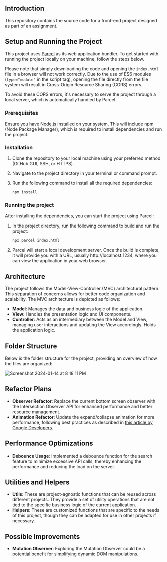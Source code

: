 ## Introduction
This repository contains the source code for a front-end project designed as part of an assignment.

## Setup and Running the Project

This project uses [Parcel](https://parceljs.org/) as its web application bundler. To get started with running the project locally on your machine, follow the steps below.

Please note that simply downloading the code and opening the `index.html` file in a browser will not work correctly. Due to the use of ES6 modules (`type="module"` in the script tag), opening the file directly from the file system will result in Cross-Origin Resource Sharing (CORS) errors.

To avoid these CORS errors, it's necessary to serve the project through a local server, which is automatically handled by Parcel.

### Prerequisites

Ensure you have [Node.js](https://nodejs.org/) installed on your system. This will include npm (Node Package Manager), which is required to install dependencies and run the project.

### Installation

1. Clone the repository to your local machine using your preferred method (GitHub GUI, SSH, or HTTPS).

2. Navigate to the project directory in your terminal or command prompt.

3. Run the following command to install all the required dependencies:
    ```sh
    npm install
    ```
### Running the project

After installing the dependencies, you can start the project using Parcel:

1. In the project directory, run the following command to build and run the project:
    ```sh
    npx parcel index.html
    ```
2. Parcel will start a local development server. Once the build is complete, it will provide you with a URL, usually http://localhost:1234, where you can view the application in your web browser.

## Architecture
The project follows the Model-View-Controller (MVC) architectural pattern. This separation of concerns allows for better code organization and scalability. The MVC architecture is depicted as follows:

- **Model**: Manages the data and business logic of the application.
- **View**: Handles the presentation logic and UI components.
- **Controller**: Acts as an intermediary between the Model and View, managing user interactions and updating the View accordingly. Holds the application logic.

## Folder Structure
Below is the folder structure for the project, providing an overview of how the files are organized:

![Screenshot 2024-01-14 at 8 18 11 PM](https://github.com/ikotsov/Frontend-MovieRama-YiannosKotsovilis/assets/15989223/dcbe9c08-6edc-4493-9d29-d1aa86713a4c)

## Refactor Plans
- **Observer Refactor**: Replace the current bottom screen observer with the Intersection Observer API for enhanced performance and better resource management.
- **Animation Refactor**: Update the expand/collapse animation for more performance, following best practices as described in [this article by Google Developers](https://developer.chrome.com/blog/performant-expand-and-collapse/).

## Performance Optimizations
- **Debounce Usage**: Implemented a debounce function for the search feature to minimize excessive API calls, thereby enhancing the performance and reducing the load on the server.

## Utilities and Helpers

- **Utils**: These are project-agnostic functions that can be reused across different projects. They provide a set of utility operations that are not tied to the specific business logic of the current application.
- **Helpers**: These are customized functions that are specific to the needs of this project, though they can be adapted for use in other projects if necessary.

## Possible Improvements

- **Mutation Observer**: Exploring the Mutation Observer could be a potential benefit for simplifying dynamic DOM manipulations.
